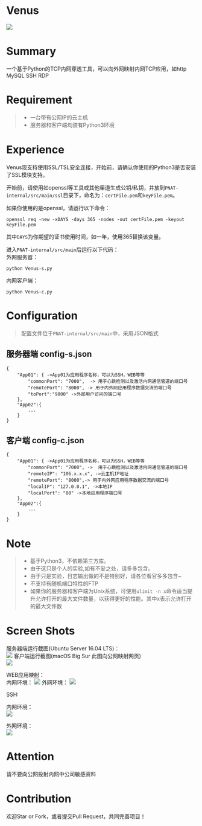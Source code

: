 # Venus
![](https://img.shields.io/badge/Python-3.x+-brightgreen.svg)
# Summary
一个基于Python的TCP内网穿透工具，可以向外网映射内网TCP应用，如http MySQL SSH RDP

# Requirement
> * 一台带有公网IP的云主机
> * 服务器和客户端均装有Python3环境

# Experience

Venus现支持使用SSL/TSL安全连接，开始前，请确认你使用的Python3是否安装了SSL模块支持。

开始前，请使用如openssl等工具或其他渠道生成公钥/私钥，并放到`PNAT-internal/src/main/ssl`目录下，命名为：`certFile.pem`和`keyFile.pem`。

如果你使用的是openssl，请运行以下命令：

```shell script
openssl req -new -xDAYS -days 365 -nodes -out certFile.pem -keyout keyFile.pem
```

其中`DAYS`为你期望的证书使用时间，如一年，使用365替换该变量。

进入`PNAT-internal/src/main`后运行以下代码：<br>
外网服务器：
```
python Venus-s.py
```
内网客户端：
```
python Venus-c.py
```

# Configuration
> 配置文件位于`PNAT-internal/src/main`中，采用JSON格式
## 服务器端 config-s.json
```
{
    "App01": { ->App01为应用程序名称，可以为SSH，WEB等等
        "commonPort": "7000",  -> 用于心跳检测以及激活内网通信管道的端口号
        "remotePort": "8000", -> 用于内外网应用程序数据交流的端口号
        "toPort":"9000" ->外部用户访问的端口号
    },
    "App02":{
        ...
    }
}
```
## 客户端 config-c.json
```
{
    "App01": { ->App01为应用程序名称，可以为SSH，WEB等等
        "commonPort": "7000", ->  用于心跳检测以及激活内网通信管道的端口号
        "remoteIP": "106.x.x.x", ->云主机IP地址
        "remotePort": "8000",-> 用于内外网应用程序数据交流的端口号
        "localIP": "127.0.0.1", ->本地IP
        "localPort": "80" ->本地应用程序端口号
    },
    "App02":{
        ...
    }
}
```

# Note
> * 基于Python3，不依赖第三方库。
> * 由于这只是个人的实验,如有不妥之处，请多多包含。
> * 由于只是实验，日志输出做的不是特别好，请各位看官多多包含~
> * 不支持有随机端口特性的FTP
> * 如果你的服务器和客户端为Unix系统，可使用`ulimit -n x`命令适当提升允许打开的最大文件数量，以获得更好的性能。其中x表示允许打开的最大文件数

# Screen Shots

服务器端运行截图(Ubuntu Server 16.04 LTS)：<br>
![](https://xxx.ilovefishc.com/album/202101/03/153356bscskubxycnzkkou.jpg)
客户端运行截图(macOS Big Sur 此图向公网映射网页)<br>
![](https://xxx.ilovefishc.com/album/202101/03/153409h66dia5h00fzusda.jpg)

WEB应用映射：<br>
内网环境：
![](https://xxx.ilovefishc.com/album/202101/08/090602gfio4irzszoq4joq.png)
外网环境：
![](https://xxx.ilovefishc.com/album/202101/08/090602uj44lxb9bx60vioz.png)

SSH:<br>

内网环境：<br>
![](https://xxx.ilovefishc.com/album/202101/08/085637mtaq8ujs80jjwlu5.png)

外网环境：<br>
![](https://xxx.ilovefishc.com/album/202101/08/085637d3gq55q0u3fm5ngt.png)

# Attention
请不要向公网投射内网中公司敏感资料

# Contribution
欢迎Star or Fork，或者提交Pull Request，共同完善项目！
